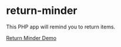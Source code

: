 # return-minder
This PHP app will remind you to return items.

[Return Minder Demo](http://www.setbit.net/~webby/wcf-demo-1x0x31.mp4 "Reminder Application Video")
